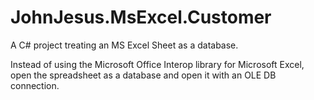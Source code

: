 JohnJesus.MsExcel.Customer
==========================

A C# project treating an MS Excel Sheet as a database.

Instead of using the Microsoft Office Interop library for Microsoft Excel,
open the spreadsheet as a database and open it with an OLE DB connection.
